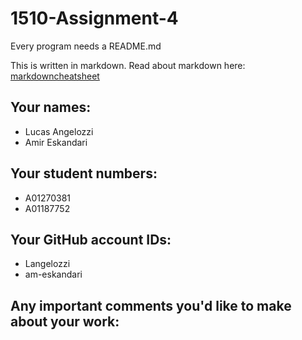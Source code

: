 # 1510-Assignment-4

Every program needs a README.md

This is written in markdown. Read about markdown here: [markdowncheatsheet](https://www.markdownguide.org/cheat-sheet/)

## Your names:
* Lucas Angelozzi
* Amir Eskandari

## Your student numbers:
* A01270381
* A01187752

## Your GitHub account IDs:
* Langelozzi
* am-eskandari

## Any important comments you'd like to make about your work:
